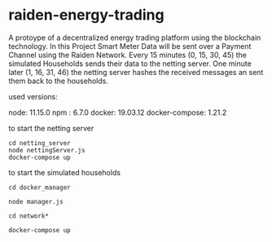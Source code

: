 # raiden-energy-trading
A protoype of a decentralized energy trading platform using the blockchain technology. In this Project Smart Meter Data will be sent over a Payment Channel using the Raiden Network. Every 15 minutes (0, 15, 30, 45) the simulated Households sends their data to the netting server. One minute later (1, 16, 31, 46) the netting server hashes the received messages an sent them back to the households. 

used versions:

node: 11.15.0
npm : 6.7.0
docker: 19.03.12
docker-compose: 1.21.2

to start the netting server
```
cd netting_server
node nettingServer.js
docker-compose up
```

to start the simulated households

```
cd docker_manager
```
```
node manager.js

```
```
cd network*
```
```
docker-compose up
```
